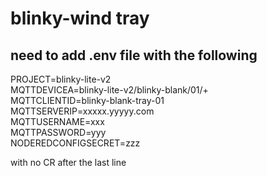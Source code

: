 # blinky-wind tray
## need to add .env file with the following
PROJECT=blinky-lite-v2   
MQTTDEVICEA=blinky-lite-v2/blinky-blank/01/+  
MQTTCLIENTID=blinky-blank-tray-01  
MQTTSERVERIP=xxxxx.yyyyy.com  
MQTTUSERNAME=xxx  
MQTTPASSWORD=yyy  
NODEREDCONFIGSECRET=zzz  

with no CR after the last line

